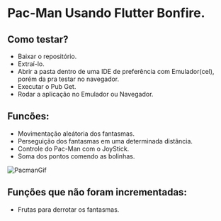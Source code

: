 # Pac-Man Usando Flutter Bonfire.

<h2>Como testar?</h2>

- Baixar o repositório.
- Extraí-lo.
- Abrir a pasta dentro de uma IDE de preferência com Emulador(cel), porém da pra testar no navegador.
- Executar o Pub Get.
- Rodar a aplicação no Emulador ou Navegador.

<h2>Funcões:</h2>

- Movimentação aleátoria dos fantasmas.
- Perseguição dos fantasmas em uma determinada distância.
- Controle do Pac-Man com o JoyStick.
- Soma dos pontos comendo as bolinhas.

![PacmanGif](https://user-images.githubusercontent.com/108353385/186041587-3ca02f72-c300-4323-941d-a696a2fe64c4.gif)

<h2>Funções  que não foram incrementadas:</h2>

- Frutas para derrotar os fantasmas.
